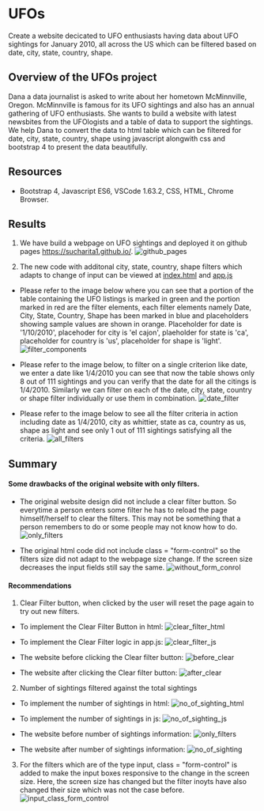 # UFOs
Create a website decicated to UFO enthusiasts having data about UFO sightings for January 2010, all across the US which can be filtered based on date, city, state, country, shape. 

## Overview of the UFOs project
Dana a data journalist  is asked to write about her hometown McMinnville, Oregon. McMinnville is famous for its UFO sightings and also has an annual gathering of UFO enthusiasts. She wants to build a website with latest newsbites from the UFOlogists and a table of data to support the sightings. We help Dana to convert the data to html table which can be filtered for date, city, state, country, shape using javascript alongwith css and bootstrap 4 to present the data beautifully. 

## Resources
* Bootstrap 4, Javascript ES6, VSCode 1.63.2, CSS, HTML, Chrome Browser.

## Results
1. We have build a webpage on UFO sightings and deployed it on github pages https://sucharita1.github.io/.
![github_pages](https://github.com/sucharita1/UFOs/blob/17673b9e59ed3fc2ecd83b459d6ddc6aac63fb46/static/images/github_pages.png?raw=true)

2. The new code with additonal city, state, country, shape filters which adapts to change of input can be viewed at [index.html](https://github.com/sucharita1/UFOs/blob/17673b9e59ed3fc2ecd83b459d6ddc6aac63fb46/index.html) and [app.js](https://github.com/sucharita1/UFOs/blob/17673b9e59ed3fc2ecd83b459d6ddc6aac63fb46/static/js/app.js)

* Please refer to the image below where you can see that a portion of the table containing the UFO listings is marked in green and the portion marked in red are the filter elements, each filter elements namely Date, City, State, Country, Shape has been marked in blue and placeholders showing sample values are shown in orange. Placeholder for date is '1/10/2010', placehoder for city is 'el cajon', plaeholder for state is 'ca', placeholder for country is 'us', placeholder for shape is 'light'.
![filter_components](https://github.com/sucharita1/UFOs/blob/17673b9e59ed3fc2ecd83b459d6ddc6aac63fb46/static/images/filter_components.png?raw=true)

* Please refer to the image below, to filter on a single criterion like date, we enter a date like 1/4/2010 you can see that now the table shows only 8 out of 111 sightings and you can verify that the date for all the citings is 1/4/2010. Similarly we can filter on each of the date, city, state, country or shape filter individually or use them in combination.
![date_filter](https://github.com/sucharita1/UFOs/blob/17673b9e59ed3fc2ecd83b459d6ddc6aac63fb46/static/images/date_filter.png?raw=true)

* Please refer to the image below to see all the filter criteria in action including date as 1/4/2010, city as whittier, state as ca, country as us, shape as light and see only 1 out of 111 sightings satisfying all the criteria.
![all_filters](https://github.com/sucharita1/UFOs/blob/17673b9e59ed3fc2ecd83b459d6ddc6aac63fb46/static/images/all_filters.png?raw=true)

## Summary
#### Some drawbacks of the original website with only filters.
* The original website design did not include a clear filter button. So everytime a person enters some filter he has to reload the page himself/herself to clear the filters. This may not be something that a person remembers to do or some people may not know how to do. 
![only_filters](https://github.com/sucharita1/UFOs/blob/17673b9e59ed3fc2ecd83b459d6ddc6aac63fb46/static/images/only_filters.png?raw=true)

* The original html code did not include class = "form-control" so the filters size did not adapt to the webpage size change. If the screen size decreases the input fields still say the same.
![without_form_conrol](https://github.com/sucharita1/UFOs/blob/17673b9e59ed3fc2ecd83b459d6ddc6aac63fb46/static/images/without_form_control.png?raw=true)


#### Recommendations
1. Clear Filter button, when clicked by the user will reset the page again to try out new filters.
* To implement the Clear Filter Button in html:
![clear_filter_html](https://github.com/sucharita1/UFOs/blob/17673b9e59ed3fc2ecd83b459d6ddc6aac63fb46/static/images/clear_filter_html.png?raw=true)

* To implement the Clear Filter logic in app.js:
![clear_filter_js](https://github.com/sucharita1/UFOs/blob/17673b9e59ed3fc2ecd83b459d6ddc6aac63fb46/static/images/clear_filter_js.png?raw=true)

* The website before clicking the Clear filter button:
![before_clear](https://github.com/sucharita1/UFOs/blob/17673b9e59ed3fc2ecd83b459d6ddc6aac63fb46/static/images/before_clear.png?raw=true)

* The website after clicking the Clear filter button:
![after_clear](https://github.com/sucharita1/UFOs/blob/17673b9e59ed3fc2ecd83b459d6ddc6aac63fb46/static/images/after_clear.png?raw=true)



2. Number of sightings filtered against the total sightings
* To implement the number of sightings in html:
![no_of_sighting_html](https://github.com/sucharita1/UFOs/blob/17673b9e59ed3fc2ecd83b459d6ddc6aac63fb46/static/images/no_of_sightings_html.png?raw=true)

* To implement the number of sightings in js:
![no_of_sighting_js](https://github.com/sucharita1/UFOs/blob/17673b9e59ed3fc2ecd83b459d6ddc6aac63fb46/static/images/no_of_sightings_js.png?raw=true)

* The website before number of sightings information:
![only_filters](https://github.com/sucharita1/UFOs/blob/17673b9e59ed3fc2ecd83b459d6ddc6aac63fb46/static/images/only_filters.png?raw=true)

* The website after number of sightings information:
![no_of_sighting](https://github.com/sucharita1/UFOs/blob/17673b9e59ed3fc2ecd83b459d6ddc6aac63fb46/static/images/no_of_sightings.png?raw=true)

3. For the filters which are of the type input,  class = "form-control" is added to make the input boxes responsive to the change in the screen size. Here, the screen size has changed but the filter inoyts have also changed their size which was not the case before.
![input_class_form_control](https://github.com/sucharita1/UFOs/blob/17673b9e59ed3fc2ecd83b459d6ddc6aac63fb46/static/images/input_class_form_control.png?raw=true)









